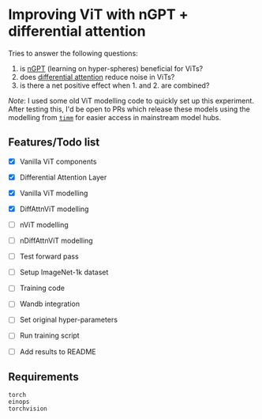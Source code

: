 # Improving ViT with nGPT + differential attention

Tries to answer the following questions:
1. is <a href="https://arxiv.org/pdf/2410.01131">nGPT</a> (learning on hyper-spheres) beneficial for ViTs?
2. does <a href="https://arxiv.org/pdf/2410.05258">differential attention</a> reduce noise in ViTs?
3. is there a net positive effect when 1. and 2. are combined?

*Note*: I used some old ViT modelling code to quickly set up this experiment. After testing this, I'd be open to PRs which release these models using the modelling from <a href="https://github.com/huggingface/pytorch-image-models">`timm`</a> for easier access in mainstream model hubs.


## Features/Todo list
- [x] Vanilla ViT components
- [x] Differential Attention Layer
- [x] Vanilla ViT modelling
- [x] DiffAttnViT modelling
- [ ] nViT modelling
- [ ] nDiffAttnViT modelling
- [ ] Test forward pass
- [ ] Setup ImageNet-1k dataset
- [ ] Training code
- [ ] Wandb integration
- [ ] Set original hyper-parameters
- [ ] Run training script
- [ ] Add results to README


## Requirements
```
torch
einops
torchvision
```